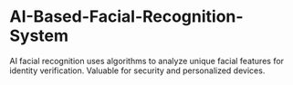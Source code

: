 # AI-Based-Facial-Recognition-System
AI facial recognition uses algorithms to analyze unique facial features for identity verification. Valuable for security and personalized devices.
